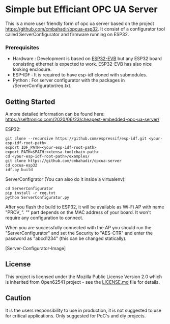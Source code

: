 # Simple but Efficiant OPC UA Server

This is a more user friendly form of opc ua server based on the project https://github.com/cmbahadir/opcua-esp32. It consist of a configurator tool called ServerConfigurator and firmware running on ESP32.

### Prerequisites

- Hardware : Development is based on [ESP32-EVB](https://www.olimex.com/Products/IoT/ESP32/ESP32-EVB/open-source-hardware) but any ESP32 board consisting ethernet is expected to work. ESP32-EVB has also nice looking enclosure. 
- ESP-IDF : It is required to have esp-idf cloned with submodules.
- Python : For server configurator with the packages in /ServerConfigurator/req.txt.

## Getting Started
A more detailed information can be found here: https://selftronics.com/2020/06/23/cheapest-embedded-opc-ua-server/

ESP32:

    git clone --recursive https://github.com/espressif/esp-idf.git <your-esp-idf-root-path>
    export IDF_PATH=<your-esp-idf-root-path>
    export PATH=$PATH:<xtensa-toolchain-path>
    cd <your-esp-idf-root-path>/examples/
    git clone https://github.com/cmbahadir/opcua-server
    cd opcua-esp32
    idf.py build
   
ServerConfigrator (You can also do it inside a virtualenv):
    
    cd ServerConfigurator
    pip install -r req.txt
    python ServerConfigurator.py
   
After you flash the build to ESP32, it will be available as Wi-Fi AP with name "PROV_*". "*" part depends on the MAC address of your board. It won't require any configuration to connect.

When you are successfully connected with the AP you should run the "ServerConfigurator" and set the Security to "AES-CTR" and enter the password as "abcd1234" (this can be changed statically).

[Server-Configurator-Image]


## License

This project is licensed under the Mozilla Public License Version 2.0 which is inherited from Open62541 project - see the [LICENSE.md](LICENSE.md) file for details.

## Caution

It is the users responsibility to use in production, it is not suggested to use for critical applications. Only suggested for PoC's and diy projects.
